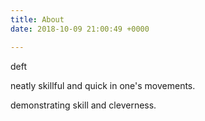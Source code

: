 ```yaml
---
title: About
date: 2018-10-09 21:00:49 +0000

---
```

deft

neatly skillful and quick in one's movements.

demonstrating skill and cleverness.